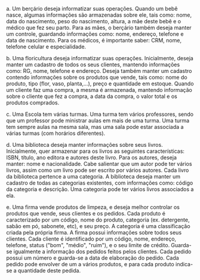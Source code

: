 a.	Um berçário deseja informatizar suas operações. Quando um bebê nasce, algumas informações são armazenadas sobre ele, tais como: nome, data do nascimento, peso do nascimento, altura, a mãe deste bebê e o médico que fez seu parto. Para as mães, o berçário também deseja manter um controle, guardando informações como: nome, endereço, telefone e data de nascimento. Para os médicos, é importante saber: CRM, nome, telefone celular e especialidade.


b.	Uma floricultura deseja informatizar suas operações. Inicialmente, deseja manter um cadastro de todos os seus clientes, mantendo informações como: RG, nome, telefone e endereço. Deseja também manter um cadastro contendo informações sobre os produtos que vende, tais como: nome do produto, tipo (flor, vaso, planta,...), preço e quantidade em estoque. Quando um cliente faz uma compra, a mesma é armazenada, mantendo informação sobre o cliente que fez a compra, a data da compra, o valor total e os produtos comprados.


c.	Uma Escola tem várias turmas. Uma turma tem vários professores, sendo que um professor pode ministrar aulas em mais de uma turma. Uma turma tem sempre aulas na mesma sala, mas uma sala pode estar associada a várias turmas (com horários diferentes).


d.	Uma biblioteca deseja manter informações sobre seus livros. Inicialmente, quer armazenar para os livros as seguintes características: ISBN, título, ano editora e autores deste livro. Para os autores, deseja manter: nome e nacionalidade. Cabe salientar que um autor pode ter vários livros, assim como um livro pode ser escrito por vários autores. Cada livro da biblioteca pertence a uma categoria. A biblioteca deseja manter um cadastro de todas as categorias existentes, com informações como: código da categoria e descrição. Uma categoria pode ter vários livros associados a ela.


e.	Uma firma vende produtos de limpeza, e deseja melhor controlar os produtos que vende, seus clientes e os pedidos. Cada produto é caracterizado por um código, nome do produto, categoria (ex. detergente, sabão em pó, sabonete, etc), e seu preço. A categoria é uma classificação criada pela própria firma. A firma possui informações sobre todos seus clientes. Cada cliente é identificado por um código, nome, endereço, telefone, status ("bom", "médio", "ruim"), e o seu limite de crédito. Guarda-se igualmente a informação dos pedidos feitos pelos clientes. Cada pedido possui um número e guarda-se a data de elaboração do pedido. Cada pedido pode envolver de um a vários produtos, e para cada produto indica-se a quantidade deste pedida.